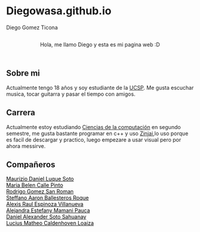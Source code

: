 # Diegowasa.github.io
Diego Gomez Ticona
<!DOCTYPE html>
<html lang="en">
<head>
    <meta charset="UTF-8">
    <meta http-equiv="X-UA-Compatible" content="IE=edge">
    <meta name="viewport" content="width=device-width, initial-scale=1.0">
    <link rel="stylesheet" href="style.css">
    <title>Diego Gomez Ticona</title>
    <style>
        .amigues{
            display: block;
            color: black;
        }
    </style>
</head>
<body>
    <header class="content section">
        <h2 class="title"></h2>
        <p>
            Hola, me llamo Diego y esta es mi pagina web :D
        </p>
    </header>
    <section class="content section">
        <h2 class="title">Sobre mi</h2>
        <p>
            Actualmente tengo 18 años y soy estudiante de la <a href="https://ucsp.edu.pe" target="_blank">UCSP</a>.
            Me gusta escuchar musica, tocar guitarra y pasar el tiempo con amigos.
        </p>
    </section>
    <section class="content section">
        <h2 class="title">Carrera</h2>
        <p>
          Actualmente estoy estudiando <a href="https://cs.ucsp.edu.pe" target="_blank">Ciencias de la computación</a> en segundo 
          semestre, me gusta bastante programar en c++ y uso <a href=https://zinjai.sourceforge.net target="_blank"> Zinjai</a>,lo uso
          porque es facil de descargar y practico, luego empezare a usar visual pero por ahora messirve.
        </p>
    </section>
    <section class="content section">
        <h2 class="title">Compañeros</h2>
        <p>
            <a class="amigues" href="https://mauriziodanielluquesoto.netlify.app" target="_blank">Maurizio Daniel Luque Soto</a>
            <a class="amigues" href="https://mariabelencallepinto.netlify.app/" target="_blank">Maria Belen Calle Pinto</a>
            <a class="amigues" href="https://rodrygsr.github.io/hosting/#" target="_blank">Rodrigo Gomez San Roman</a>
            <a class="amigues" href="https://steffanoaaronballesterosroque.netlify.app" target="_blank">Steffano Aaron Ballesteros Roque</a>
            <a class="amigues" href="https://alexisespinozavillanueva.netlify.app" target="_blank">Alexis Raul Espinoza Villanueva</a>
            <a class="amigues" href="https://aleemp.github.io/AlejandraEMP/" target="_blank">Alejandra Estefany Mamani Pauca</a>
            <a class="amigues" href="https://danielsoto.site" target="_blank">Daniel Alexander Soto Sahuanay</a>
            <a class="amigues" href="https://lucius-caldenhoven-loayza.web.app" target="_blank">Lucius Matheo Caldenhoven Loaiza</a>
        </p>
    </section>

</body>
</html>
